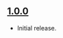 ## [1.0.0](https://github.com/MilosPaunovic/questionnaire/compare/develop...1.0.0)

* Initial release.